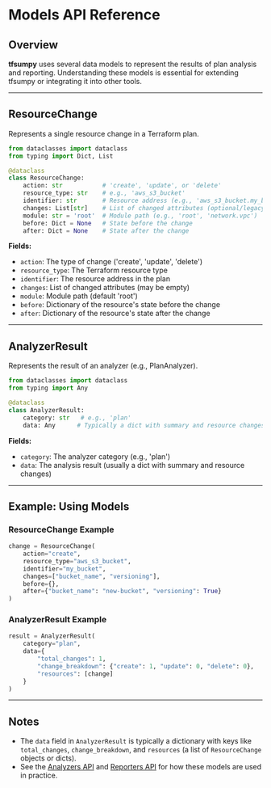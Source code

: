 # Models API Reference

## Overview

**tfsumpy** uses several data models to represent the results of plan analysis and reporting. Understanding these models is essential for extending tfsumpy or integrating it into other tools.

---

## ResourceChange

Represents a single resource change in a Terraform plan.

```python
from dataclasses import dataclass
from typing import Dict, List

@dataclass
class ResourceChange:
    action: str           # 'create', 'update', or 'delete'
    resource_type: str    # e.g., 'aws_s3_bucket'
    identifier: str       # Resource address (e.g., 'aws_s3_bucket.my_bucket')
    changes: List[str]    # List of changed attributes (optional/legacy)
    module: str = 'root'  # Module path (e.g., 'root', 'network.vpc')
    before: Dict = None   # State before the change
    after: Dict = None    # State after the change
```

**Fields:**
- `action`: The type of change ('create', 'update', 'delete')
- `resource_type`: The Terraform resource type
- `identifier`: The resource address in the plan
- `changes`: List of changed attributes (may be empty)
- `module`: Module path (default 'root')
- `before`: Dictionary of the resource's state before the change
- `after`: Dictionary of the resource's state after the change

---

## AnalyzerResult

Represents the result of an analyzer (e.g., PlanAnalyzer).

```python
from dataclasses import dataclass
from typing import Any

@dataclass
class AnalyzerResult:
    category: str   # e.g., 'plan'
    data: Any      # Typically a dict with summary and resource changes
```

**Fields:**
- `category`: The analyzer category (e.g., 'plan')
- `data`: The analysis result (usually a dict with summary and resource changes)

---

## Example: Using Models

### ResourceChange Example

```python
change = ResourceChange(
    action="create",
    resource_type="aws_s3_bucket",
    identifier="my_bucket",
    changes=["bucket_name", "versioning"],
    before={},
    after={"bucket_name": "new-bucket", "versioning": True}
)
```

### AnalyzerResult Example

```python
result = AnalyzerResult(
    category="plan",
    data={
        "total_changes": 1,
        "change_breakdown": {"create": 1, "update": 0, "delete": 0},
        "resources": [change]
    }
)
```

---

## Notes
- The `data` field in `AnalyzerResult` is typically a dictionary with keys like `total_changes`, `change_breakdown`, and `resources` (a list of `ResourceChange` objects or dicts).
- See the [Analyzers API](analyzers.md) and [Reporters API](reporters.md) for how these models are used in practice. 